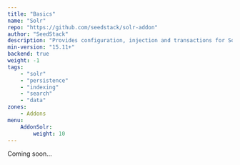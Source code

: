 ```yaml
---
title: "Basics"
name: "Solr"
repo: "https://github.com/seedstack/solr-addon"
author: "SeedStack"
description: "Provides configuration, injection and transactions for Solr."
min-version: "15.11+"
backend: true
weight: -1
tags:
    - "solr"
    - "persistence"
    - "indexing"
    - "search"
    - "data"
zones:
    - Addons
menu:
    AddonSolr:
        weight: 10
---
```


Coming soon...